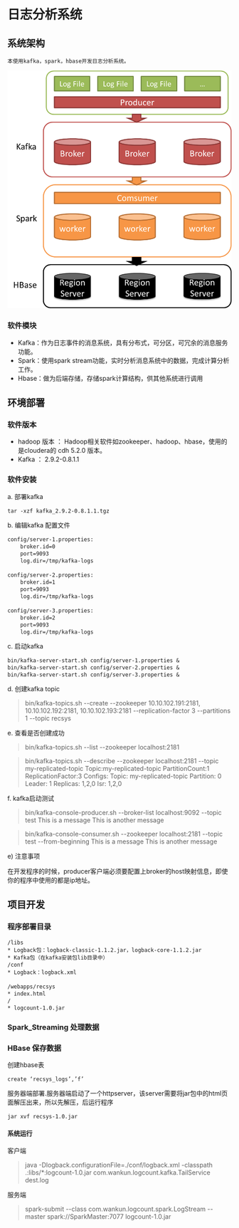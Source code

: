 # 日志分析系统

## 系统架构

	本使用kafka，spark，hbase开发日志分析系统。
	
![architecture](/docs/images/architecture.png "architecture")

### 软件模块

 * Kafka：作为日志事件的消息系统，具有分布式，可分区，可冗余的消息服务功能。
 * Spark：使用spark stream功能，实时分析消息系统中的数据，完成计算分析工作。
 * Hbase：做为后端存储，存储spark计算结构，供其他系统进行调用
 
## 环境部署

### 软件版本
	
 * hadoop 版本 ： Hadoop相关软件如zookeeper、hadoop、hbase，使用的是cloudera的 cdh 5.2.0 版本。
 * Kafka ： 2.9.2-0.8.1.1
	
### 软件安装

a. 部署kafka
	
	tar -xzf kafka_2.9.2-0.8.1.1.tgz

b. 编辑kafka 配置文件
    
	config/server-1.properties:
	    broker.id=0
	    port=9093
	    log.dir=/tmp/kafka-logs
	
	config/server-2.properties:
	    broker.id=1
	    port=9093
	    log.dir=/tmp/kafka-logs
	
	config/server-3.properties:
	    broker.id=2
	    port=9093
	    log.dir=/tmp/kafka-logs

c. 启动kafka

	bin/kafka-server-start.sh config/server-1.properties &
	bin/kafka-server-start.sh config/server-2.properties &
	bin/kafka-server-start.sh config/server-3.properties &

d. 创建kafka topic
	
> bin/kafka-topics.sh --create --zookeeper 10.10.102.191:2181, 10.10.102.192:2181, 10.10.102.193:2181 --replication-factor 3 --partitions 1 --topic recsys

e. 查看是否创建成功

> bin/kafka-topics.sh --list --zookeeper localhost:2181

> bin/kafka-topics.sh --describe --zookeeper localhost:2181 --topic my-replicated-topic
Topic:my-replicated-topic	PartitionCount:1	ReplicationFactor:3	Configs:
	Topic: my-replicated-topic	Partition: 0	Leader: 1	Replicas: 1,2,0	Isr: 1,2,0



f. kafka启动测试

> bin/kafka-console-producer.sh --broker-list localhost:9092 --topic test 
This is a message
This is another message

> bin/kafka-console-consumer.sh --zookeeper localhost:2181 --topic test --from-beginning
This is a message
This is another message

e)	注意事项

在开发程序的时候，producer客户端必须要配置上broker的host映射信息，即使你的程序中使用的都是ip地址。

## 项目开发

### 程序部署目录

	/libs
	* Logback包：logback-classic-1.1.2.jar，logback-core-1.1.2.jar
	* Kafka包（在kafka安装包lib目录中）
	/conf
	* Logback：logback.xml
	
	/webapps/recsys
	* index.html
	/
	* logcount-1.0.jar
	
### Spark_Streaming 处理数据
### HBase 保存数据

创建hbase表

	create ‘recsys_logs’,’f’

服务器端部署.服务器端启动了一个httpserver，该server需要将jar包中的html页面解压出来，所以先解压，后运行程序

	jar xvf recsys-1.0.jar


#### 系统运行

客户端
	
> java -Dlogback.configurationFile=./conf/logback.xml -classpath .:libs/*:logcount-1.0.jar com.wankun.logcount.kafka.TailService dest.log

 服务端

> spark-submit --class com.wankun.logcount.spark.LogStream --master spark://SparkMaster:7077 logcount-1.0.jar

	


